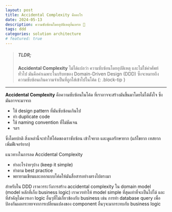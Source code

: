 ```yaml
---
layout: post
title: Accidental Complexity คืออะไร
date: 2024-05-13
description: ความซับซ้อนโดยอุบัติเหตุงั้นเหรอ 🤔
tags: ddd
categories: solution architecture
# featured: true
---
```


> ##### TLDR;
> 
> **Accidental Complexity** ไม่ได้แปลว่า ความซับซ้อนโดยอุบัติเหตุ และไม่ใช่คำศัพท์ทั่วไป มันคือคำเฉพาะในบริบทของ Domain-Driven Design (DDD) ซึ่งจะหมายถึง ความซับซ้อนเกินความจำเป็นที่ถูกใส่เข้าไปในโค้ด
{: .block-tip }

---

**Accidental Complexity** คือความซับซ้อนในโค้ด ที่เราอาจจะสร้างมันขึ้นมาโดยไม่ได้ตั้งใจ ซึ่งมันอาจจะมาจาก 

- ใช้ design pattern ที่มันซับซ้อนเกินไป 
- ทำ duplicate code
- ใช้ naming convention ที่ไม่ชัดเจน
- ฯลฯ

ซึ่งโดยปกติ สิ่งเหล่านี้จะทำให้โค้ดของเราซับซ้อน เข้าใจยาก และดูแลรักษายาก (แก้ไขยาก เทสยาก เพิ่มฟีเจอร์ยาก)

แนวทางในการลด Accidental Complexity 
- ทำอะไรง่ายๆบ้าง (keep it simple)
- ทำตาม best practice
- พยายามเขียนและออกแบบโค้ดให้มันสื่อสารอย่างตรงไปตรงมา

สำหรับใน DDD เราควรระวังการสร้าง accidental complexity ใน domain model (model หลักที่เก็บ business logic) เราควรทำให้ model simple ที่สุดเท่าที่จะเป็นไปได้ และที่สำคัญไม่ควรเอา logic อื่นๆที่ไม่เกี่ยวข้องกับ business เช่น การทำ database query เพื่อป้องกันผลกระทยจากการเปลี่ยนแปลงของ component อื่นๆจะมากระทบกับ business logic
